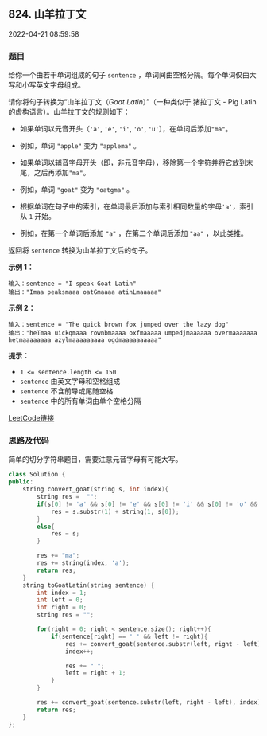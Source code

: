 ## 824. 山羊拉丁文

2022-04-21 08:59:58

### 题目

给你一个由若干单词组成的句子 ``sentence`` ，单词间由空格分隔。每个单词仅由大写和小写英文字母组成。

请你将句子转换为“山羊拉丁文（<em>Goat Latin</em>）”（一种类似于 猪拉丁文 - Pig Latin 的虚构语言）。山羊拉丁文的规则如下：


- 如果单词以元音开头（``'a'``, ``'e'``, ``'i'``, ``'o'``, ``'u'``），在单词后添加``"ma"``。


- 例如，单词 ``"apple"`` 变为 ``"applema"`` 。


- 如果单词以辅音字母开头（即，非元音字母），移除第一个字符并将它放到末尾，之后再添加``"ma"``。

- 例如，单词 ``"goat"`` 变为 ``"oatgma"`` 。


- 根据单词在句子中的索引，在单词最后添加与索引相同数量的字母``'a'``，索引从 ``1`` 开始。

- 例如，在第一个单词后添加 ``"a"`` ，在第二个单词后添加 ``"aa"`` ，以此类推。




返回将 ``sentence`` 转换为山羊拉丁文后的句子。



**示例 1：**

```
输入：sentence = "I speak Goat Latin"
输出："Imaa peaksmaaa oatGmaaaa atinLmaaaaa"
```

**示例 2：**

```
输入：sentence = "The quick brown fox jumped over the lazy dog"
输出："heTmaa uickqmaaa rownbmaaaa oxfmaaaaa umpedjmaaaaaa overmaaaaaaa hetmaaaaaaaa azylmaaaaaaaaa ogdmaaaaaaaaaa"
```



**提示：**


- ``1 <= sentence.length <= 150``
- ``sentence`` 由英文字母和空格组成
- ``sentence`` 不含前导或尾随空格
- ``sentence`` 中的所有单词由单个空格分隔



[LeetCode链接](https://leetcode-cn.com/problems/goat-latin/)

### 思路及代码

简单的切分字符串题目，需要注意元音字母有可能大写。

```cpp
class Solution {
public:
    string convert_goat(string s, int index){
        string res =  "";
        if(s[0] != 'a' && s[0] != 'e' && s[0] != 'i' && s[0] != 'o' && s[0] != 'u' && s[0] != 'A' && s[0] != 'E' && s[0] != 'I' && s[0] != 'O' && s[0] != 'U'){
            res = s.substr(1) + string(1, s[0]);
        }
        else{
            res = s;
        }

        res += "ma";
        res += string(index, 'a');
        return res;
    }
    string toGoatLatin(string sentence) {
        int index = 1;
        int left = 0;
        int right = 0;
        string res = "";

        for(right = 0; right < sentence.size(); right++){
            if(sentence[right] == ' ' && left != right){
                res += convert_goat(sentence.substr(left, right - left), index);
                index++;

                res += " ";
                left = right + 1;
            }
        }

        res += convert_goat(sentence.substr(left, right - left), index);
        return res;
    }
};
```